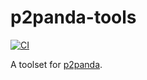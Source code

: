 # p2panda-tools

[![CI](https://github.com/JasonkayZK/p2panda-tools/workflows/CI/badge.svg)](https://github.com/JasonkayZK/p2panda-tools/actions)

A toolset for [p2panda](https://github.com/p2panda/p2panda/tree/main).
